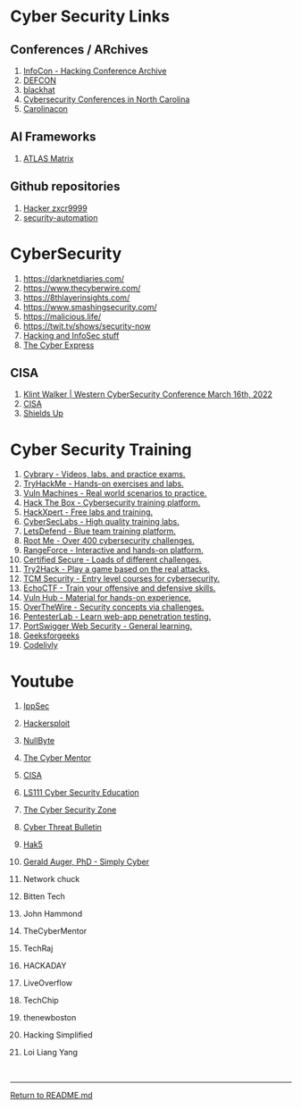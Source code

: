 # Cyber Security Links


## Conferences / ARchives

1. [InfoCon - Hacking Conference Archive](https://infocon.org/)
1. [DEFCON](https://defcon.org/)
1. [blackhat](https://www.blackhat.com/)
1. [Cybersecurity Conferences in North Carolina](https://infosec-conferences.com/us-state/north-carolina/)
1. [Carolinacon](https://carolinacon.org/schedule.html)

## AI Frameworks

 1. [ATLAS Matrix](https://atlas.mitre.org/matrices/ATLAS)
 
## Github repositories

 1. [Hacker zxcr9999](https://github.com/hoaan1995)
 1. [security-automation](https://github.com/topics/security-automation?l=python)

# CyberSecurity

 1. https://darknetdiaries.com/
 1. https://www.thecyberwire.com/
 1. https://8thlayerinsights.com/
 1. https://www.smashingsecurity.com/
 1. https://malicious.life/
 1. https://twit.tv/shows/security-now
 1. [Hacking and InfoSec stuff](https://archive.org/details/HackingInfoSecMisc?sort=-publicdate&&and[]=subject%3A%22covert%22&and[]=subject%3A%22hacker%22)
 1. [The Cyber Express](https://thecyberexpress.com/)

## CISA

  1. [Klint Walker | Western CyberSecurity Conference March 16th, 2022](https://www.youtube.com/watch?v=XZMk3_PeKH0)
  1. [CISA](https://www.cisa.gov/)
  1. [Shields Up](https://www.cisa.gov/shields-up)

# Cyber Security Training

1. [Cybrary - Videos, labs, and practice exams.](https://www.cybrary.it/)
1. [TryHackMe - Hands-on exercises and labs.](https://tryhackme.com/)
1. [Vuln Machines - Real world scenarios to practice.](https://vulnmachines.com/)
1. [Hack The Box - Cybersecurity training platform.](https://www.hackthebox.com/)
1. [HackXpert - Free labs and training.](https://labs.hackxpert.com/)
1. [CyberSecLabs - High quality training labs.](https://cyberseclabs.io/)
1. [LetsDefend - Blue team training platform.](https://letsdefend.io/)
1. [Root Me - Over 400 cybersecurity challenges.](https://www.root-me.org/?lang=en)
1. [RangeForce - Interactive and hands-on platform.](https://www.rangeforce.com/)
1. [Certified Secure - Loads of different challenges.](https://www.certifiedsecure.com/frontpage)
1. [Try2Hack - Play a game based on the real attacks.](https://try2hack.me/)
1. [TCM Security - Entry level courses for cybersecurity.](https://tcm-sec.com/)
1. [EchoCTF - Train your offensive and defensive skills.](https://echoctf.com/)
1. [Vuln Hub - Material for hands-on experience.](https://www.vulnhub.com/)
1. [OverTheWire - Security concepts via challenges.](https://overthewire.org/wargames/)
1. [PentesterLab - Learn web-app penetration testing.](https://www.pentesterlab.com/)
1. [PortSwigger Web Security - General learning.](https://portswigger.net/web-security)
1. [Geeksforgeeks](https://www.geeksforgeeks.org/)
1. [Codelivly](https://www.codelivly.com/)

# Youtube

1. [IppSec](https://www.youtube.com/@ippsec)
1. [Hackersploit](https://www.youtube.com/watch?v=Yq2d9FuWjd8)
1. [NullByte](https://www.youtube.com/@NullByteWHT)
1. [The Cyber Mentor](https://www.youtube.com/@TCMSecurityAcademy)
1. [CISA](https://www.youtube.com/@CISAgov)
1. [LS111 Cyber Security Education](https://www.youtube.com/@ls111cyberEd)
1. [The Cyber Security Zone](https://www.youtube.com/@thecybersecurityzone)
1. [Cyber Threat Bulletin](https://www.youtube.com/@CyberThreatBulletin-DR)
1. [Hak5](https://www.youtube.com/@hak5)
1. [Gerald Auger, PhD - Simply Cyber](https://www.youtube.com/@SimplyCyber)

1. Network chuck
1. Bitten Tech
1. John Hammond
1. TheCyberMentor
1. TechRaj
1. HACKADAY
1. LiveOverflow
1. TechChip
1. thenewboston
1. Hacking Simplified
1. Loi Liang  Yang



<br>
<hr>

[Return to README.md](README.md)
